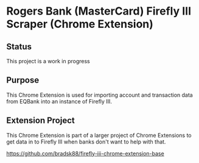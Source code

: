 # Rogers Bank (MasterCard) Firefly III Scraper (Chrome Extension)

## Status
This project is a work in progress

## Purpose
This Chrome Extension is used for importing account and transaction data from
EQBank into an instance of Firefly III.

## Extension Project
This Chrome Extension is part of a larger project of Chrome Extensions to get
data in to Firefly III when banks don't want to help with that.

https://github.com/bradsk88/firefly-iii-chrome-extension-base